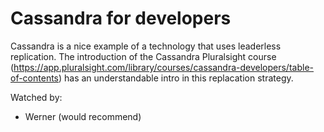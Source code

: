 # Cassandra for developers
Cassandra is a nice example of a technology that uses leaderless replication. The introduction of the Cassandra Pluralsight course (https://app.pluralsight.com/library/courses/cassandra-developers/table-of-contents) has an understandable intro in this replacation strategy.

Watched by:
* Werner (would recommend)